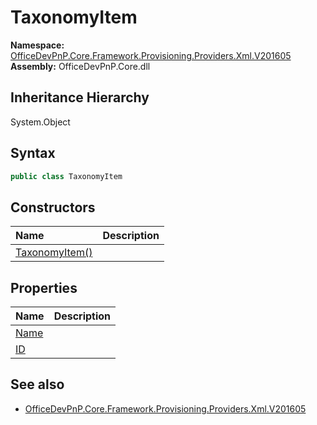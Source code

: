 # TaxonomyItem
  

**Namespace:** [OfficeDevPnP.Core.Framework.Provisioning.Providers.Xml.V201605](OfficeDevPnP.Core.Framework.Provisioning.Providers.Xml.V201605.md)  
**Assembly:** OfficeDevPnP.Core.dll  
## Inheritance Hierarchy
System.Object  
## Syntax
```C#
public class TaxonomyItem
```
## Constructors
|**Name**|**Description**|
|:-----|:-----|
| [TaxonomyItem()](OfficeDevPnP.Core.Framework.Provisioning.Providers.Xml.V201605.TaxonomyItem.ctor1.md) | 
## Properties
|**Name**|**Description**|
|:-----|:-----|
| [Name](OfficeDevPnP.Core.Framework.Provisioning.Providers.Xml.V201605.TaxonomyItem.Name.md) | 
| [ID](OfficeDevPnP.Core.Framework.Provisioning.Providers.Xml.V201605.TaxonomyItem.ID.md) | 
## See also
- [OfficeDevPnP.Core.Framework.Provisioning.Providers.Xml.V201605](OfficeDevPnP.Core.Framework.Provisioning.Providers.Xml.V201605.md)
